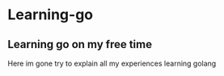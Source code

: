 # Learning-go
## Learning go on my free time

Here im gone try to explain all my experiences learning golang
